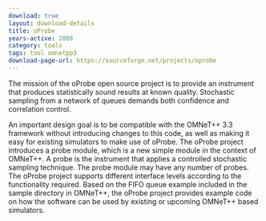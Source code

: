 ```yaml
---
download: true
layout: download-details
title: oProbe
years-active: 2008
category: tools
tags: tool omnetpp3
download-page-url: https://sourceforge.net/projects/oprobe
---
```


The mission of the oProbe open source project is to provide an instrument that
produces statistically sound results at known quality. Stochastic sampling from
a network of queues demands both confidence and correlation control.

An important design goal is to be compatible with the OMNeT++ 3.3 framework
without introducing changes to this code, as well as making it easy for existing
simulators to make use of oProbe. The oProbe project introduces a probe module,
which is a new simple module in the context of OMNeT++. A probe is the
instrument that applies a controlled stochastic sampling technique. The probe
module may have any number of probes. The oProbe project supports different
interface levels according to the functionality required. Based on the FIFO
queue example included in the sample directory in OMNeT++, the oProbe project
provides example code on how the software can be used by existing or upcoming
OMNeT++ based simulators.

